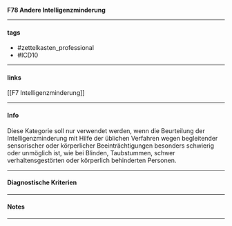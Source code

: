 __F78 Andere Intelligenzminderung__

___________________________________________
#### tags

- #zettelkasten_professional
- #ICD10 
___________________________________________
#### links

[[F7 Intelligenzminderung]]

___________________________________________
#### Info
Diese Kategorie soll nur verwendet werden, wenn die Beurteilung der Intelligenzminderung mit Hilfe der üblichen Verfahren wegen begleitender sensorischer oder körperlicher Beeinträchtigungen besonders schwierig oder unmöglich ist, wie bei Blinden, Taubstummen, schwer verhaltensgestörten oder körperlich behinderten Personen.
___________________________________________
#### Diagnostische Kriterien

___________________________________________
#### Notes

___________________________________________

